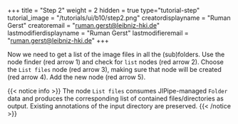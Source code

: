 +++
title = "Step 2"
weight = 2
hidden = true
type="tutorial-step"
tutorial_image = "/tutorials/ui/b10/step2.png"
creatordisplayname = "Ruman Gerst"
creatoremail = "ruman.gerst@leibniz-hki.de"
lastmodifierdisplayname = "Ruman Gerst"
lastmodifieremail = "ruman.gerst@leibniz-hki.de"
+++

Now we need to get a list of the image files in all the (sub)folders. Use the node finder (red arrow 1)  and check for `list` nodes (red arrow 2). Choose the `List files` node (red arrow 3), making sure that node will be created (red arrow 4). Add the new node (red arrow 5). 

{{< notice info >}}
The node `List files` consumes JIPipe-managed `Folder` data and produces the corresponding list of contained files/directories as output. Existing annotations of the input directory are preserved.
{{< /notice >}}
